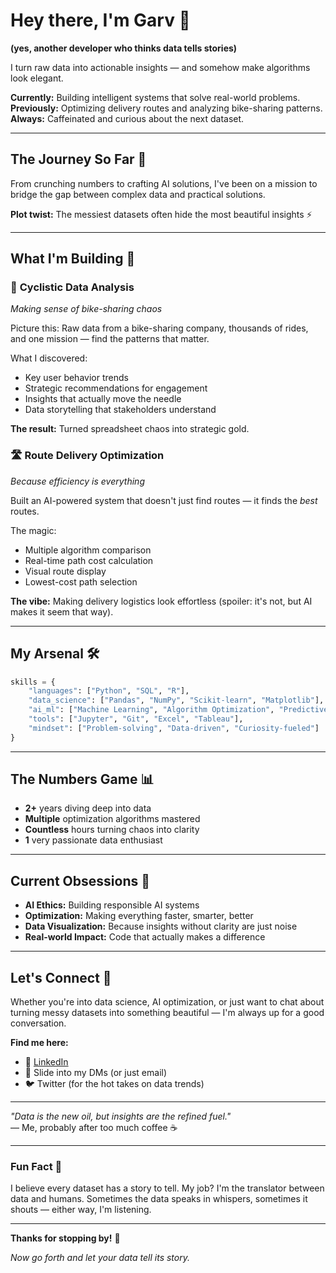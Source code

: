 # Hey there, I'm Garv 👋

**(yes, another developer who thinks data tells stories)**

I turn raw data into actionable insights — and somehow make algorithms look elegant.

**Currently:** Building intelligent systems that solve real-world problems.  
**Previously:** Optimizing delivery routes and analyzing bike-sharing patterns.  
**Always:** Caffeinated and curious about the next dataset.

---

## The Journey So Far 🚀

From crunching numbers to crafting AI solutions, I've been on a mission to bridge the gap between complex data and practical solutions.

**Plot twist:** The messiest datasets often hide the most beautiful insights ⚡

---

## What I'm Building 🔧

### 🚴 **Cyclistic Data Analysis**
*Making sense of bike-sharing chaos*

Picture this: Raw data from a bike-sharing company, thousands of rides, and one mission — find the patterns that matter.

What I discovered:
- Key user behavior trends
- Strategic recommendations for engagement
- Insights that actually move the needle
- Data storytelling that stakeholders understand

**The result:** Turned spreadsheet chaos into strategic gold.

### 🛣️ **Route Delivery Optimization**
*Because efficiency is everything*

Built an AI-powered system that doesn't just find routes — it finds the *best* routes.

The magic:
- Multiple algorithm comparison
- Real-time path cost calculation
- Visual route display
- Lowest-cost path selection

**The vibe:** Making delivery logistics look effortless (spoiler: it's not, but AI makes it seem that way).

---

## My Arsenal 🛠️

```python
skills = {
    "languages": ["Python", "SQL", "R"],
    "data_science": ["Pandas", "NumPy", "Scikit-learn", "Matplotlib"],
    "ai_ml": ["Machine Learning", "Algorithm Optimization", "Predictive Analytics"],
    "tools": ["Jupyter", "Git", "Excel", "Tableau"],
    "mindset": ["Problem-solving", "Data-driven", "Curiosity-fueled"]
}
```

---

## The Numbers Game 📊

- **2+** years diving deep into data
- **Multiple** optimization algorithms mastered
- **Countless** hours turning chaos into clarity
- **1** very passionate data enthusiast

---

## Current Obsessions 🎯

- **AI Ethics:** Building responsible AI systems
- **Optimization:** Making everything faster, smarter, better
- **Data Visualization:** Because insights without clarity are just noise
- **Real-world Impact:** Code that actually makes a difference

---

## Let's Connect 🤝

Whether you're into data science, AI optimization, or just want to chat about turning messy datasets into something beautiful — I'm always up for a good conversation.

**Find me here:**
- 💼 [LinkedIn](https://www.linkedin.com/in/garvgulati)
- 📧 Slide into my DMs (or just email)
- 🐦 Twitter (for the hot takes on data trends)

---

*"Data is the new oil, but insights are the refined fuel."*  
— Me, probably after too much coffee ☕

---

### Fun Fact 🎲
I believe every dataset has a story to tell. My job? I'm the translator between data and humans. Sometimes the data speaks in whispers, sometimes it shouts — either way, I'm listening.

---

**Thanks for stopping by!** 🌟

*Now go forth and let your data tell its story.*
